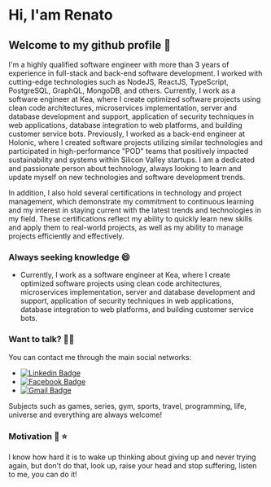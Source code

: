 # Hi, I'am Renato
## Welcome to my github profile 👋

I'm a highly qualified software engineer with more than 3 years of experience in full-stack and back-end software development. I worked with cutting-edge technologies such as NodeJS, ReactJS, TypeScript, PostgreSQL, GraphQL, MongoDB, and others. Currently, I work as a software engineer at Kea, where I create optimized software projects using clean code architectures, microservices implementation, server and database development and support, application of security techniques in web applications, database integration to web platforms, and building customer service bots. Previously, I worked as a back-end engineer at Holonic, where I created software projects utilizing similar technologies and participated in high-performance "POD" teams that positively impacted sustainability and systems within Silicon Valley startups. I am a dedicated and passionate person about technology, always looking to learn and update myself on new technologies and software development trends.

In addition, I also hold several certifications in technology and project management, which demonstrate my commitment to continuous learning and my interest in staying current with the latest trends and technologies in my field. These certifications reflect my ability to quickly learn new skills and apply them to real-world projects, as well as my ability to manage projects efficiently and effectively.
### Always seeking knowledge :smile:

- Currently, I work as a software engineer at Kea, where I create optimized software projects using clean code architectures, microservices implementation, server and database development and support, application of security techniques in web applications, database integration to web platforms, and building customer service bots.
 
### Want to talk? :raising_hand_man:

You can contact me through the main social networks:

- [![Linkedin Badge](https://img.shields.io/badge/-Renato_Silveira-blue?style=flat-square&logo=Linkedin&logoColor=white&link=https://www.linkedin.com/in/renato-silveira-966070118/)](https://www.linkedin.com/in/renato-silveira-966070118/) 
- [![Facebook Badge](https://img.shields.io/badge/-Renato_Silveira-blue?style=flat-square&logo=Facebook&logoColor=white&link=https://www.facebook.com/renato.silveira.100)](https://www.facebook.com/renato.silveira.100) 
- [![Gmail Badge](https://img.shields.io/badge/-renatosilveira90@gmail.com-c14438?style=flat-square&logo=Gmail&logoColor=white&link=mailto:renatosilveira99@gmail.com)](mailto:renatosilveira90@gmail.com)

Subjects such as games, series, gym, sports, travel, programming, life, universe and everything are always welcome!

### Motivation :muscle: :star:

I know how hard it is to wake up thinking about giving up and never trying again, but don't do that, look up, raise your head and stop suffering, listen to me, you can do it!



